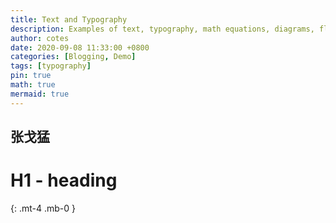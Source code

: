 ```yaml
---
title: Text and Typography
description: Examples of text, typography, math equations, diagrams, flowcharts, pictures, videos, and more.
author: cotes
date: 2020-09-08 11:33:00 +0800
categories: [Blogging, Demo]
tags: [typography]
pin: true
math: true
mermaid: true
---
```


## 张戈猛

<!-- markdownlint-capture -->
<!-- markdownlint-disable -->
# H1 - heading
{: .mt-4 .mb-0 }

